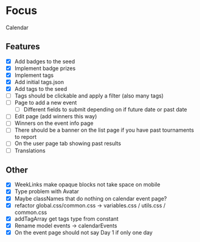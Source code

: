 # Focus

Calendar

## Features

- [x] Add badges to the seed
- [x] Implement badge prizes
- [x] Implement tags
- [x] Add initial tags.json
- [x] Add tags to the seed
- [ ] Tags should be clickable and apply a filter (also many tags)
- [ ] Page to add a new event
  - [ ] Different fields to submit depending on if future date or past date
- [ ] Edit page (add winners this way)
- [ ] Winners on the event info page
- [ ] There should be a banner on the list page if you have past tournaments to report
- [ ] On the user page tab showing past results
- [ ] Translations

## Other

- [x] WeekLinks make opaque blocks not take space on mobile
- [x] Type problem with Avatar
- [x] Maybe classNames that do nothing on calendar event page?
- [x] refactor global.css/common.css -> variables.css / utils.css / common.css
- [x] addTagArray get tags type from constant
- [x] Rename model events -> calendarEvents
- [x] On the event page should not say Day 1 if only one day
